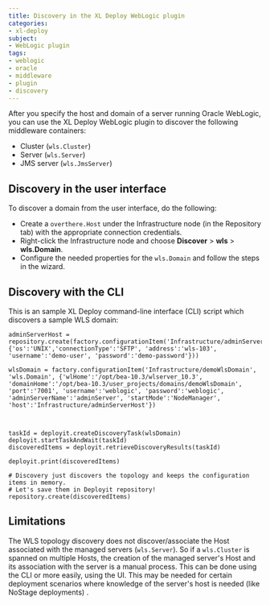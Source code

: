 ```yaml
---
title: Discovery in the XL Deploy WebLogic plugin
categories:
- xl-deploy
subject:
- WebLogic plugin
tags:
- weblogic
- oracle
- middleware
- plugin
- discovery
---
```


After you specify the host and domain of a server running Oracle WebLogic, you can use the XL Deploy WebLogic plugin to discover the following middleware containers:

* Cluster (`wls.Cluster`)
* Server (`wls.Server`)
* JMS server (`wls.JmsServer`)

## Discovery in the user interface

To discover a domain from the user interface, do the following:

* Create a `overthere.Host` under the Infrastructure node (in the Repository tab) with the appropriate connection credentials.
* Right-click the Infrastructure node and choose **Discover** > **wls** > **wls.Domain**.
* Configure the needed properties for the `wls.Domain` and follow the steps in the wizard.

## Discovery with the CLI

This is an sample XL Deploy command-line interface (CLI) script which discovers a sample WLS domain:

	adminServerHost = repository.create(factory.configurationItem('Infrastructure/adminServerHost','overthere.SshHost', {'os':'UNIX','connectionType':'SFTP', 'address':'wls-103', 'username':'demo-user', 'password':'demo-password'}))

	wlsDomain = factory.configurationItem('Infrastructure/demoWlsDomain', 'wls.Domain', {'wlHome':'/opt/bea-10.3/wlserver_10.3', 'domainHome':'/opt/bea-10.3/user_projects/domains/demoWlsDomain', 'port':'7001', 'username':'weblogic', 'password':'weblogic', 'adminServerName':'adminServer', 'startMode':'NodeManager', 'host':'Infrastructure/adminServerHost'})



    taskId = deployit.createDiscoveryTask(wlsDomain)
    deployit.startTaskAndWait(taskId)
    discoveredItems = deployit.retrieveDiscoveryResults(taskId)

	deployit.print(discoveredItems)

	# Discovery just discovers the topology and keeps the configuration items in memory. 
	# Let's save them in Deployit repository!
	repository.create(discoveredItems)

## Limitations

The WLS topology discovery does not discover/associate the Host associated with the managed servers (`wls.Server`). So if a `wls.Cluster` is spanned on multiple Hosts, the creation of the managed server's Host and its association with the server is a manual process. This can be done using the CLI or more easily, using the UI. This may be needed for certain deployment scenarios where knowledge of the server's host is needed (like NoStage deployments) . 
